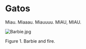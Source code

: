 # Gatos
Miau. Miaaau.  Miauuuu. MIAU, MIAU.

![Barbie.jpg](https://github.com/Nei03/gatos/blob/c874976e1d93405e5783655610df2a54ddd0b365/Barbie.jpg)

Figure 1. Barbie and fire. 
